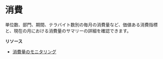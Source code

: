 消費
====

単位数、部門、期間、テラバイト数別の毎月の消費量など、価値ある消費指標と、現在の月における消費量のサマリーの詳細を確認できます。

**リソース**

-   [消費量のモニタリング](https://docs.teradata.com/search/all?query=%2522monitoring+consumption%2522&filters=ft%253Apublication_title~%2522Teradata+Vantage%25E2%2584%25A2+on+AWS+Getting+Started+Guide%2522_%2522Teradata+Vantage%25E2%2584%25A2+on+Azure+Getting+Started+Guide%2522&content-lang=)
